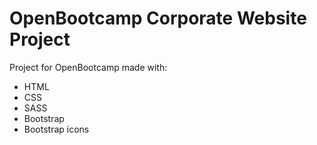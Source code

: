 # OpenBootcamp Corporate Website Project
Project for OpenBootcamp made with:
- HTML
- CSS
- SASS
- Bootstrap
- Bootstrap icons
